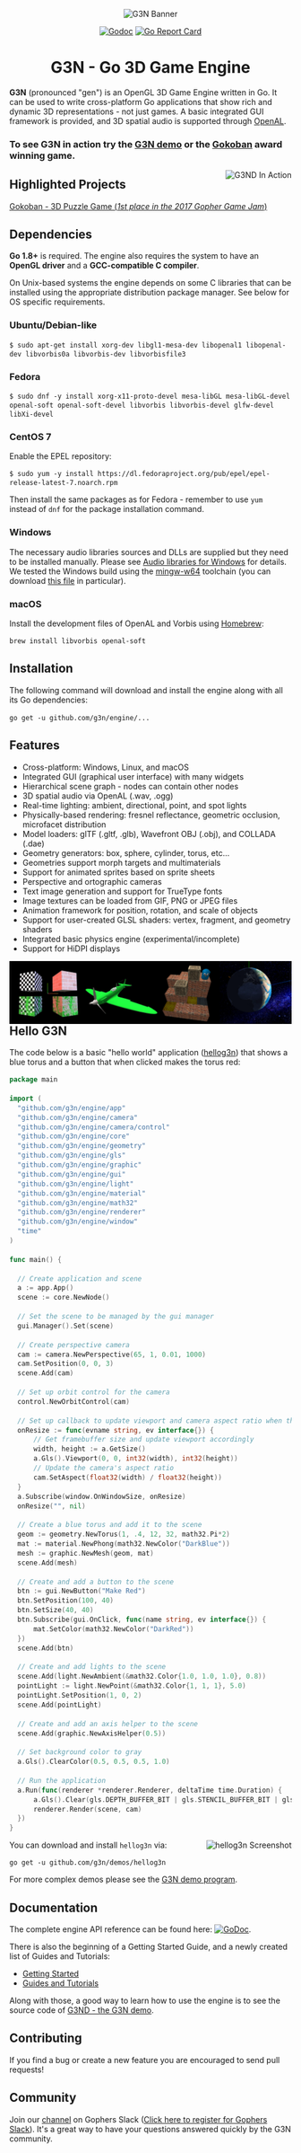 
  <p align="center"><img width="150" src="https://github.com/g3n/g3nd/blob/master/data/images/g3n_logo.png" alt="G3N Banner"/></p>
  <p align="center">
    <a href="https://godoc.org/github.com/g3n/engine"><img src="https://godoc.org/github.com/g3n/engine?status.svg" alt="Godoc"></img></a>
    <a href="https://goreportcard.com/report/github.com/g3n/engine"><img src="https://goreportcard.com/badge/github.com/g3n/engine"  alt="Go Report Card"/></a>
  </p>
  <p><h1 align="center">G3N - Go 3D Game Engine</h1></p>

**G3N** (pronounced "gen") is an OpenGL 3D Game Engine written in Go.
It can be used to write cross-platform Go applications that show rich and dynamic 3D representations - not just games. A basic integrated GUI framework is provided, and 3D spatial audio is supported through [OpenAL](https://www.openal.org/).

  ### **To see G3N in action try the [G3N demo](https://github.com/g3n/g3nd) or the [Gokoban](https://github.com/danaugrs/gokoban) award winning game.**

  <p align="center">
    <img style="float: right;" src="https://raw.githubusercontent.com/g3n/g3nd/master/data/images/g3nd_screenshots.png" alt="G3ND In Action"/>
  </p>

  ## Highlighted Projects

  [Gokoban - 3D Puzzle Game (_1st place in the 2017 Gopher Game Jam_)](https://github.com/danaugrs/gokoban)

  ## Dependencies

  **Go 1.8+** is required. The engine also requires the system to have an **OpenGL driver** and a **GCC-compatible C compiler**.

  On Unix-based systems the engine depends on some C libraries that can be installed using the appropriate distribution package manager. See below for OS specific requirements.

  ### Ubuntu/Debian-like

    $ sudo apt-get install xorg-dev libgl1-mesa-dev libopenal1 libopenal-dev libvorbis0a libvorbis-dev libvorbisfile3

  ### Fedora

    $ sudo dnf -y install xorg-x11-proto-devel mesa-libGL mesa-libGL-devel openal-soft openal-soft-devel libvorbis libvorbis-devel glfw-devel libXi-devel

  ### CentOS 7

Enable the EPEL repository:

    $ sudo yum -y install https://dl.fedoraproject.org/pub/epel/epel-release-latest-7.noarch.rpm

Then install the same packages as for Fedora - remember to use `yum` instead of `dnf` for the package installation command.

  ### Windows

The necessary audio libraries sources and DLLs are supplied but they need to be installed
manually. Please see [Audio libraries for Windows](audio/windows) for details. We tested the Windows build using the [mingw-w64](https://mingw-w64.org) toolchain (you can download [this file](https://sourceforge.net/projects/mingw-w64/files/Toolchains%20targetting%20Win64/Personal%20Builds/mingw-builds/8.1.0/threads-posix/seh/x86_64-8.1.0-release-posix-seh-rt_v6-rev0.7z) in particular).

  ### macOS

Install the development files of OpenAL and Vorbis using [Homebrew](https://brew.sh/):

    brew install libvorbis openal-soft

  ## Installation

  The following command will download and install the engine along with all its Go dependencies:

  `go get -u github.com/g3n/engine/...`

  ## Features

  * Cross-platform: Windows, Linux, and macOS
  * Integrated GUI (graphical user interface) with many widgets
  * Hierarchical scene graph - nodes can contain other nodes
  * 3D spatial audio via OpenAL (.wav, .ogg)
  * Real-time lighting: ambient, directional, point, and spot lights
  * Physically-based rendering: fresnel reflectance, geometric occlusion, microfacet distribution
  * Model loaders: glTF (.gltf, .glb), Wavefront OBJ (.obj), and COLLADA (.dae)
  * Geometry generators: box, sphere, cylinder, torus, etc...
  * Geometries support morph targets and multimaterials
  * Support for animated sprites based on sprite sheets
  * Perspective and ortographic cameras
  * Text image generation and support for TrueType fonts
  * Image textures can be loaded from GIF, PNG or JPEG files
  * Animation framework for position, rotation, and scale of objects
  * Support for user-created GLSL shaders: vertex, fragment, and geometry shaders
  * Integrated basic physics engine (experimental/incomplete)
  * Support for HiDPI displays

  <p align="center">
    <img style="float: right;" src="https://github.com/g3n/g3n.github.io/raw/master/img/g3n_banner_small.png" alt="G3N Banner"/>
  </p>

  ## Hello G3N

  The code below is a basic "hello world" application 
  ([hellog3n](https://github.com/g3n/demos/tree/master/hellog3n))
  that shows a blue torus and a button that when clicked makes the torus red:

  ```Go
package main

import (
	"github.com/g3n/engine/app"
	"github.com/g3n/engine/camera"
	"github.com/g3n/engine/camera/control"
	"github.com/g3n/engine/core"
	"github.com/g3n/engine/geometry"
	"github.com/g3n/engine/gls"
	"github.com/g3n/engine/graphic"
	"github.com/g3n/engine/gui"
	"github.com/g3n/engine/light"
	"github.com/g3n/engine/material"
	"github.com/g3n/engine/math32"
	"github.com/g3n/engine/renderer"
	"github.com/g3n/engine/window"
	"time"
)

func main() {

	// Create application and scene
	a := app.App()
	scene := core.NewNode()

	// Set the scene to be managed by the gui manager
	gui.Manager().Set(scene)

	// Create perspective camera
	cam := camera.NewPerspective(65, 1, 0.01, 1000)
	cam.SetPosition(0, 0, 3)
	scene.Add(cam)

	// Set up orbit control for the camera
	control.NewOrbitControl(cam)

	// Set up callback to update viewport and camera aspect ratio when the window is resized
	onResize := func(evname string, ev interface{}) {
		// Get framebuffer size and update viewport accordingly
		width, height := a.GetSize()
		a.Gls().Viewport(0, 0, int32(width), int32(height))
		// Update the camera's aspect ratio
		cam.SetAspect(float32(width) / float32(height))
	}
	a.Subscribe(window.OnWindowSize, onResize)
	onResize("", nil)

	// Create a blue torus and add it to the scene
	geom := geometry.NewTorus(1, .4, 12, 32, math32.Pi*2)
	mat := material.NewPhong(math32.NewColor("DarkBlue"))
	mesh := graphic.NewMesh(geom, mat)
	scene.Add(mesh)

	// Create and add a button to the scene
	btn := gui.NewButton("Make Red")
	btn.SetPosition(100, 40)
	btn.SetSize(40, 40)
	btn.Subscribe(gui.OnClick, func(name string, ev interface{}) {
		mat.SetColor(math32.NewColor("DarkRed"))
	})
	scene.Add(btn)

	// Create and add lights to the scene
	scene.Add(light.NewAmbient(&math32.Color{1.0, 1.0, 1.0}, 0.8))
	pointLight := light.NewPoint(&math32.Color{1, 1, 1}, 5.0)
	pointLight.SetPosition(1, 0, 2)
	scene.Add(pointLight)

	// Create and add an axis helper to the scene
	scene.Add(graphic.NewAxisHelper(0.5))

	// Set background color to gray
	a.Gls().ClearColor(0.5, 0.5, 0.5, 1.0)

	// Run the application
	a.Run(func(renderer *renderer.Renderer, deltaTime time.Duration) {
		a.Gls().Clear(gls.DEPTH_BUFFER_BIT | gls.STENCIL_BUFFER_BIT | gls.COLOR_BUFFER_BIT)
		renderer.Render(scene, cam)
	})
}
  ```

  <p align="center">
    <img style="float: right;" src="https://github.com/g3n/demos/blob/master/hellog3n/screenshot.png" alt="hellog3n Screenshot"/>
  </p>    
  
  You can download and install `hellog3n` via:
    
    go get -u github.com/g3n/demos/hellog3n

  For more complex demos please see the [G3N demo program](https://github.com/g3n/g3nd).

  ## Documentation

  The complete engine API reference can be found here: [![GoDoc](https://godoc.org/github.com/g3n/engine?status.svg)](https://godoc.org/github.com/g3n/engine).

  There is also the beginning of a Getting Started Guide, and a newly created list of Guides and Tutorials:

  * [Getting Started](https://github.com/g3n/engine/wiki/Getting-Started-(WIP))
  * [Guides and Tutorials](https://github.com/g3n/engine/wiki/Guides-and-Tutorials)

  Along with those, a good way to learn how to use the engine is to see the source code of [G3ND - the G3N demo](https://github.com/g3n/g3nd).
  
  ## Contributing

  If you find a bug or create a new feature you are encouraged to send pull requests!

  ## Community

  Join our [channel](https://gophers.slack.com/messages/g3n) on Gophers Slack ([Click here to register for Gophers Slack](https://invite.slack.golangbridge.org/)). It's a great way to have your questions answered quickly by the G3N community.

